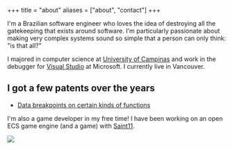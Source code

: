 +++
title = "about"
aliases = ["about", "contact"]
+++

I'm a Brazilian software engineer who loves the idea of destroying all the gatekeeping that exists around software. I'm particularly passionate about making very complex systems sound so simple that a person can only think: "is that all?"

I majored in computer science at [University of Campinas](https://ic.unicamp.br/en/) and work in the debugger for [Visual Studio](https://visualstudio.microsoft.com/) at Microsoft. I currently live in Vancouver.

## I got a few patents over the years
* [Data breakpoints on certain kinds of functions](https://patents.justia.com/patent/11392482)

I'm also a game developer in my free time! I have been working on an open ECS game engine (and a game) with [Saint11](http://saint11.org/).

![](/images/html/heart.png)